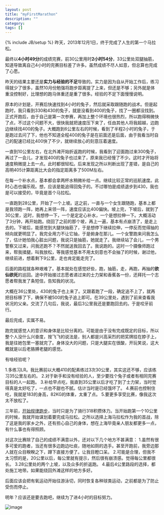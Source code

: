 ```yaml
---
layout: post
title: "myFirstMarathon"
description: ""
category: 
tags: []
---
```

{% include JB/setup %}
昨天，2013年12月1日，终于完成了人生的第一个马拉松。

最终以**4小时49分**的成绩完赛，前30公里用时**2小时54分**，33公里处双腿抽筋，知道导致离自己4小时的完赛目标差了许多。虽然成绩不尽人如意，但总算也完成了心愿。

昨天的结果主要还是**实力与经验的不足**导致的。实力是因为自从开始工作后，练习得就少了很多，虽然10月份勉强将跑步距离提了上来，但还是不够；另外就是体重没控制好，比理想的跑马体重还是重了很多。经验的不足下面慢慢说明。

原本的计划是，开赛后快速找到4小时的兔子，然后就采取跟随跑的战术。但是起跑时，我只看到330和430的兔子，就是没看到400的兔子，找了一圈都没找到。正式开跑后，由于自己是第一次参赛，再加上整个环境也很热烈，所以跑得稍微快了点，不过这个问题不大，很快我就把速度压下来了，任由其他人将我超越，边跑边继续找400的兔子。大概跑到6公里左右的时候，看到了半程2小时的兔子，于是跑过去问了下，他也不知道全程400的兔子是在前面还是后面，由于我看当时自己的配速已经比400快了不少，就继续放心的刻意压着速度。

一直到10公里左右，在北外滩开始折返跑的时候，我看到了迎面跑过来300兔子，再过了一会儿，才发现400的兔子也过来了，原来我已经慢了不少。这时才开始将速度稍微提上去一点。此时都很轻松。后来发现之所以判断出现了差错，是自己的高明405计算距离比大会的指定距离多了500M左右。

在每一个补水点，基本都会拿两杯水稍微补给一点。继续比较正常的巡航速度。此时心态也偏乐观。想，应该是能追得回兔子的。不过哪怕是成绩退步到430，我也是可以接受的，毕竟是首个马拉松。

一直跑到28公里，开始了一个上坡。这之前，一直与一个女生跟随跑，基本上都是我领跑一阵，她再上来领一阵，速度应该比400偏快。坡上完，下坡后，就到了30公里，这时，我想停一下，一个是定定心补水，一个是想拉伸一下。大概活动了3分钟，再开始跑。绕回了之前的那个坡，再上一遍，基本有点崩溃了，是走上去的。下坡后，能感觉到大腿快抽筋了，于是想停下继续拉伸，一停反而觉得抽的倾向就更明显了。我完全用力不让它抽，于是俯身在那儿。一个女警跑来问我怎么了，估计她怕我心脏出问题，我说只是抽筋，她就走了。我继续站了会儿，一个男警察又过来，问我还跑不？不然就送我回去了。我说跑的。这时一个摄像师跑过来，帮我揉腿，叫我放松，等我感觉基本不用太刻意也不会抽了的时候，谢过他，继续前进，想着剩下9公里，走也肯定能走完了。

后面的路程就各种艰难了。基本就处在感觉好些，跑，抽筋，走，再跑，再抽的**欲仙欲死**的巡回。途中开始接过志愿者递过来的士力架和香蕉各一份，还拜托一个志愿者帮我发了条短信，告知我的状况。

大概在36公里处，430的兔子也上来了。又跟着跑了一段，确定追不上了，就再把目标移了下，确保不被500的兔子追上即可。在39公里处，遇到了前来查看我状况的父亲。交流了几句后，我说，最后3公里我还是要跑回去的。于是咬牙前行。

最后完成，实属不易。

跑完就感觉人的意识和身体是比较分离的。可能是由于没有完成既定的目标，所以整个人没什么兴奋度，按飞飞的说法是，别人都是兴高采烈的把奖牌挂在脖子上，我是往她包里一塞就完了。身体没大的问题，只是大腿实在很酸，开玩笑说，这大概就是以后老胳膊老腿的感觉。

有啥经验呢？

1.多练习LR。我比赛前以大概410的配素练过3次30公里，其实这还不够，应该练习35公里左右的。
2.对于新手和没有经验的人，至少要找个兔子或者有相同完赛目标的人一起跑。
3.补给早点吃，我直到35公里以后才吃了到了士力架，当时觉得真是太好吃了，一点也不甜也不腻。估计当时是已经饿坏了。
4.赛前也控制住吃，我就是183的身高，82KG的体重，太重了点。
5.要更多享受比赛，像我这次太不放松了。

三年前，[开始规律跑步](http://qiuqiu.info/20/04/2012/jogging/)，当时只是为了骑行318积攒体力。当开始跑第一个10公里的时候，我就开始谋划着要完成马拉松。之所以选择上海马拉松作为我的首战，除了这是我的家乡之外，还有担心自己的身体，想在上海毕竟亲人朋友都更多一点，有什么事也有得照顾。

对这次比赛除了自己的成绩不满意以外，还对以下几个地方不甚满意：
1.虽然有很多可爱的跑者，当还有很多边跑边吐痰，随地如厕的选手。甚至开跑前，我旁边那人就在众目睽睽之下，蹲下直接方便了。让我目瞪口呆。
2.可能是合理，但我不太习惯的是，20公里以后，每公里就有提示，然后很有崩溃感。觉得每公里都很长。
3.28公里处的两个上坡，以及众多的折返跑。
4.最后4公里路段的选择，都处施工地带。如果能绕回外滩这样的地方多好。

后面应该会把有氧运动开始往游泳切，同时恢复各种球类运动，之前都是为了防止受伤而停止。

明年？应该还是要去跑吧，继续为了进4小时的目标努力。

![image](http://ww3.sinaimg.cn/large/697dc0c0gw1eb6cn47vywj20f00qodgu.jpg)



